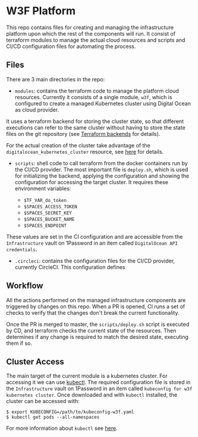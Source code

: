 # W3F Platform

This repo contains files for creating and managing the infrastructure platform
upon which the rest of the components will run. It consist of terraform modules
to manage the actual cloud resources and scripts and CI/CD configuration files
for automating the process.

## Files

There are 3 main directories in the repo:

* `modules`: contains the terraform code to manage the platform cloud resources.
Currently it consists of a single module, `w3f`, which is configured to create a
managed Kubernetes cluster using Digital Ocean as cloud provider.

It uses a terraform backend for storing the cluster state, so that different
executions can refer to the same cluster without having to store the state files
on the git repository (see [Terraform backends](https://www.terraform.io/docs/backends/)
for details).

For the actual creation of the cluster take advantage of the `digitalocean_kubernetes_cluster`
resource, see [here](https://www.terraform.io/docs/providers/do/r/kubernetes_cluster.html)
for details.

* `scripts`: shell code to call terraform from the docker containers run by the
CI/CD provider. The most important file is `deploy.sh`, which is used for initializing
the backend, applying the configuration and showing the configuration for accessing
the target cluster. It requires these environment variables:

  * `$TF_VAR_do_token`
  * `$SPACES_ACCESS_TOKEN`
  * `$SPACES_SECRET_KEY`
  * `$SPACES_BUCKET_NAME`
  * `$SPACES_ENDPOINT`

These values are set in the CI configuration and are accessible from the
`Infrastructure` vault on 1Password in an item called `DigitalOcean API credentials`.

* `.circleci`: contains the configuration files for the CI/CD provider, currently
CircleCI. This configuration defines

## Workflow

All the actions performed on the managed infrastructure components are triggered
by changes on this repo. When a PR is opened, CI runs a set of checks to verify
that the changes don't break the current functionality.

Once the PR is merged to master, the `scripts/deploy.sh` script is executed by CD,
and terraform checks the current state of the resources. Then determines if any
change is required to match the desired state, executing them if so.

## Cluster Access

The main target of the current module is a kubernetes cluster. For accessing it
we can use [kubectl](https://kubernetes.io/docs/tasks/tools/install-kubectl/).
The required configuration file is stored in the `Infrastructure` vault on
1Password in an item called `kubeconfig for w3f kubernetes cluster`. Once
downloaded and with `kubectl` installed, the cluster can be accessed with:
```
$ export KUBECONFIG=/path/to/kubeconfig-w3f.yaml
$ kubectl get pods --all-namespaces
```
For more information about `kubectl` see [here](https://kubernetes.io/docs/reference/kubectl/overview/).
